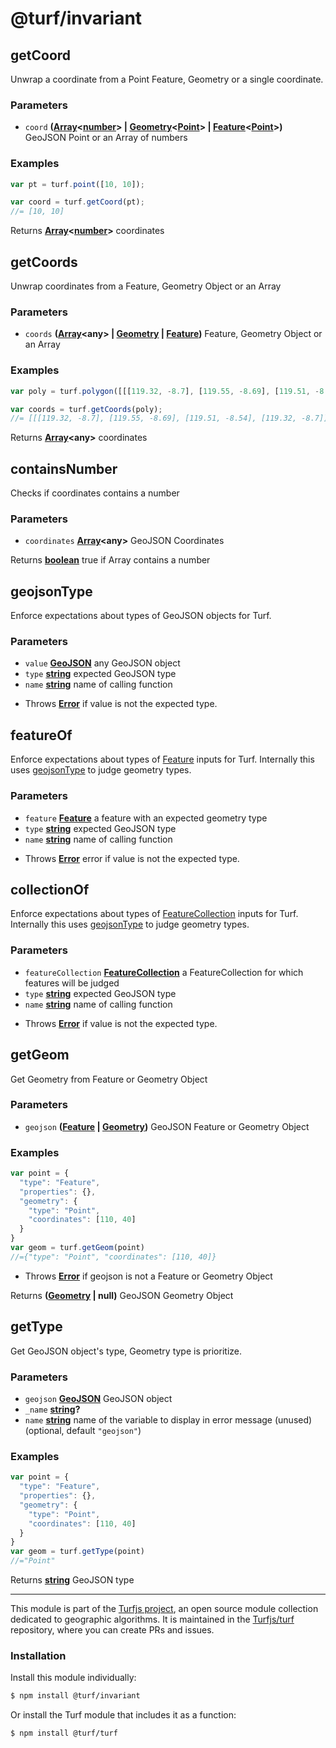 # @turf/invariant

<!-- Generated by documentation.js. Update this documentation by updating the source code. -->

## getCoord

Unwrap a coordinate from a Point Feature, Geometry or a single coordinate.

### Parameters

*   `coord` **([Array][1]<[number][2]> | [Geometry][3]<[Point][4]> | [Feature][5]<[Point][4]>)** GeoJSON Point or an Array of numbers

### Examples

```javascript
var pt = turf.point([10, 10]);

var coord = turf.getCoord(pt);
//= [10, 10]
```

Returns **[Array][1]<[number][2]>** coordinates

## getCoords

Unwrap coordinates from a Feature, Geometry Object or an Array

### Parameters

*   `coords` **([Array][1]\<any> | [Geometry][3] | [Feature][5])** Feature, Geometry Object or an Array

### Examples

```javascript
var poly = turf.polygon([[[119.32, -8.7], [119.55, -8.69], [119.51, -8.54], [119.32, -8.7]]]);

var coords = turf.getCoords(poly);
//= [[[119.32, -8.7], [119.55, -8.69], [119.51, -8.54], [119.32, -8.7]]]
```

Returns **[Array][1]\<any>** coordinates

## containsNumber

Checks if coordinates contains a number

### Parameters

*   `coordinates` **[Array][1]\<any>** GeoJSON Coordinates

Returns **[boolean][6]** true if Array contains a number

## geojsonType

Enforce expectations about types of GeoJSON objects for Turf.

### Parameters

*   `value` **[GeoJSON][7]** any GeoJSON object
*   `type` **[string][8]** expected GeoJSON type
*   `name` **[string][8]** name of calling function

<!---->

*   Throws **[Error][9]** if value is not the expected type.

## featureOf

Enforce expectations about types of [Feature][10] inputs for Turf.
Internally this uses [geojsonType][11] to judge geometry types.

### Parameters

*   `feature` **[Feature][5]** a feature with an expected geometry type
*   `type` **[string][8]** expected GeoJSON type
*   `name` **[string][8]** name of calling function

<!---->

*   Throws **[Error][9]** error if value is not the expected type.

## collectionOf

Enforce expectations about types of [FeatureCollection][12] inputs for Turf.
Internally this uses [geojsonType][11] to judge geometry types.

### Parameters

*   `featureCollection` **[FeatureCollection][13]** a FeatureCollection for which features will be judged
*   `type` **[string][8]** expected GeoJSON type
*   `name` **[string][8]** name of calling function

<!---->

*   Throws **[Error][9]** if value is not the expected type.

## getGeom

Get Geometry from Feature or Geometry Object

### Parameters

*   `geojson` **([Feature][5] | [Geometry][3])** GeoJSON Feature or Geometry Object

### Examples

```javascript
var point = {
  "type": "Feature",
  "properties": {},
  "geometry": {
    "type": "Point",
    "coordinates": [110, 40]
  }
}
var geom = turf.getGeom(point)
//={"type": "Point", "coordinates": [110, 40]}
```

*   Throws **[Error][9]** if geojson is not a Feature or Geometry Object

Returns **([Geometry][3] | null)** GeoJSON Geometry Object

## getType

Get GeoJSON object's type, Geometry type is prioritize.

### Parameters

*   `geojson` **[GeoJSON][7]** GeoJSON object
*   `_name` **[string][8]?** 
*   `name` **[string][8]** name of the variable to display in error message (unused) (optional, default `"geojson"`)

### Examples

```javascript
var point = {
  "type": "Feature",
  "properties": {},
  "geometry": {
    "type": "Point",
    "coordinates": [110, 40]
  }
}
var geom = turf.getType(point)
//="Point"
```

Returns **[string][8]** GeoJSON type

[1]: https://developer.mozilla.org/docs/Web/JavaScript/Reference/Global_Objects/Array

[2]: https://developer.mozilla.org/docs/Web/JavaScript/Reference/Global_Objects/Number

[3]: https://tools.ietf.org/html/rfc7946#section-3.1

[4]: https://tools.ietf.org/html/rfc7946#section-3.1.2

[5]: https://tools.ietf.org/html/rfc7946#section-3.2

[6]: https://developer.mozilla.org/docs/Web/JavaScript/Reference/Global_Objects/Boolean

[7]: https://tools.ietf.org/html/rfc7946#section-3

[8]: https://developer.mozilla.org/docs/Web/JavaScript/Reference/Global_Objects/String

[9]: https://developer.mozilla.org/docs/Web/JavaScript/Reference/Global_Objects/Error

[10]: https://tools.ietf.org/html/rfc7946#section-3.2

[11]: #geojsontype

[12]: https://tools.ietf.org/html/rfc7946#section-3.3

[13]: https://tools.ietf.org/html/rfc7946#section-3.3

<!-- This file is automatically generated. Please don't edit it directly:
if you find an error, edit the source file (likely index.js), and re-run
./scripts/generate-readmes in the turf project. -->

---

This module is part of the [Turfjs project](http://turfjs.org/), an open source
module collection dedicated to geographic algorithms. It is maintained in the
[Turfjs/turf](https://github.com/Turfjs/turf) repository, where you can create
PRs and issues.

### Installation

Install this module individually:

```sh
$ npm install @turf/invariant
```

Or install the Turf module that includes it as a function:

```sh
$ npm install @turf/turf
```
